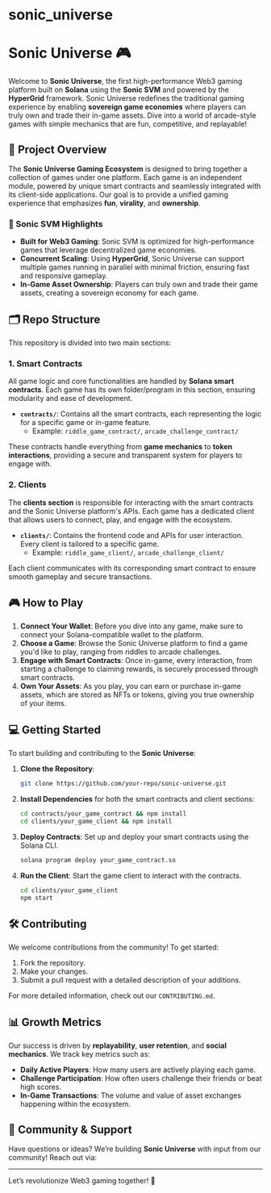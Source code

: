 # sonic_universe
# Sonic Universe 🎮

Welcome to **Sonic Universe**, the first high-performance Web3 gaming platform built on **Solana** using the **Sonic SVM** and powered by the **HyperGrid** framework. Sonic Universe redefines the traditional gaming experience by enabling **sovereign game economies** where players can truly own and trade their in-game assets. Dive into a world of arcade-style games with simple mechanics that are fun, competitive, and replayable!

## 🚀 Project Overview

The **Sonic Universe Gaming Ecosystem** is designed to bring together a collection of games under one platform. Each game is an independent module, powered by unique smart contracts and seamlessly integrated with its client-side applications. Our goal is to provide a unified gaming experience that emphasizes **fun**, **virality**, and **ownership**.

### 🌟 Sonic SVM Highlights
- **Built for Web3 Gaming**: Sonic SVM is optimized for high-performance games that leverage decentralized game economies.
- **Concurrent Scaling**: Using **HyperGrid**, Sonic Universe can support multiple games running in parallel with minimal friction, ensuring fast and responsive gameplay.
- **In-Game Asset Ownership**: Players can truly own and trade their game assets, creating a sovereign economy for each game.

## 🗂️ Repo Structure

This repository is divided into two main sections:

### 1. **Smart Contracts**
All game logic and core functionalities are handled by **Solana smart contracts**. Each game has its own folder/program in this section, ensuring modularity and ease of development.

- **`contracts/`**: Contains all the smart contracts, each representing the logic for a specific game or in-game feature.
  - Example: `riddle_game_contract/`, `arcade_challenge_contract/`
  
These contracts handle everything from **game mechanics** to **token interactions**, providing a secure and transparent system for players to engage with.

### 2. **Clients**
The **clients section** is responsible for interacting with the smart contracts and the Sonic Universe platform's APIs. Each game has a dedicated client that allows users to connect, play, and engage with the ecosystem.

- **`clients/`**: Contains the frontend code and APIs for user interaction. Every client is tailored to a specific game.
  - Example: `riddle_game_client/`, `arcade_challenge_client/`
  
Each client communicates with its corresponding smart contract to ensure smooth gameplay and secure transactions.

## 🎮 How to Play

1. **Connect Your Wallet**: Before you dive into any game, make sure to connect your Solana-compatible wallet to the platform.
2. **Choose a Game**: Browse the Sonic Universe platform to find a game you'd like to play, ranging from riddles to arcade challenges.
3. **Engage with Smart Contracts**: Once in-game, every interaction, from starting a challenge to claiming rewards, is securely processed through smart contracts.
4. **Own Your Assets**: As you play, you can earn or purchase in-game assets, which are stored as NFTs or tokens, giving you true ownership of your items.

## 💻 Getting Started

To start building and contributing to the **Sonic Universe**:

1. **Clone the Repository**:
   ```bash
   git clone https://github.com/your-repo/sonic-universe.git
   ```

2. **Install Dependencies** for both the smart contracts and client sections:
   ```bash
   cd contracts/your_game_contract && npm install
   cd clients/your_game_client && npm install
   ```

3. **Deploy Contracts**: Set up and deploy your smart contracts using the Solana CLI.
   ```bash
   solana program deploy your_game_contract.so
   ```

4. **Run the Client**: Start the game client to interact with the contracts.
   ```bash
   cd clients/your_game_client
   npm start
   ```

## 🛠️ Contributing

We welcome contributions from the community! To get started:

1. Fork the repository.
2. Make your changes.
3. Submit a pull request with a detailed description of your additions.

For more detailed information, check out our `CONTRIBUTING.md`.

## 📊 Growth Metrics

Our success is driven by **replayability**, **user retention**, and **social mechanics**. We track key metrics such as:

- **Daily Active Players**: How many users are actively playing each game.
- **Challenge Participation**: How often users challenge their friends or beat high scores.
- **In-Game Transactions**: The volume and value of asset exchanges happening within the ecosystem.

## 🙌 Community & Support

Have questions or ideas? We’re building **Sonic Universe** with input from our community! Reach out via:

<!-- - **Twitter**: [SonicSVM](https://x.com/SonicSVM)
- **Docs**: [Sonic Game Docs](https://docs.sonic.game) -->

---

Let’s revolutionize Web3 gaming together! 💫

